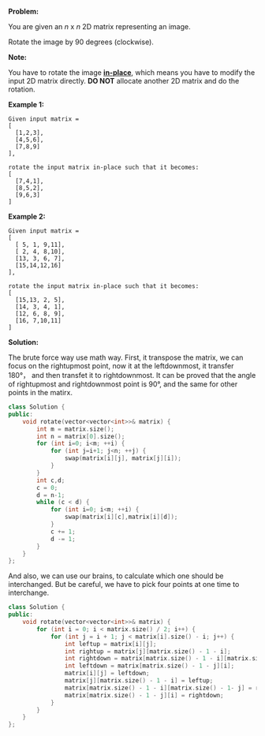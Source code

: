 **Problem:**

You are given an *n* x *n* 2D matrix representing an image.

Rotate the image by 90 degrees (clockwise).

**Note:**

You have to rotate the image [**in-place**](https://en.wikipedia.org/wiki/In-place_algorithm), which means you have to modify the input 2D matrix directly. **DO NOT** allocate another 2D matrix and do the rotation.

**Example 1:**

```
Given input matrix = 
[
  [1,2,3],
  [4,5,6],
  [7,8,9]
],

rotate the input matrix in-place such that it becomes:
[
  [7,4,1],
  [8,5,2],
  [9,6,3]
]
```

**Example 2:**

```
Given input matrix =
[
  [ 5, 1, 9,11],
  [ 2, 4, 8,10],
  [13, 3, 6, 7],
  [15,14,12,16]
], 

rotate the input matrix in-place such that it becomes:
[
  [15,13, 2, 5],
  [14, 3, 4, 1],
  [12, 6, 8, 9],
  [16, 7,10,11]
]
```

**Solution:**

The brute force way use math way. First, it transpose the matrix, we can focus on the rightupmost point, now it at the leftdownmost, it transfer 180°， and then transfet it to rightdownmost. It can be proved that the angle of rightupmost and rightdownmost point is 90°, and the same for other points in the matirx.

```c++
class Solution {
public:
    void rotate(vector<vector<int>>& matrix) {
        int m = matrix.size();
        int n = matrix[0].size();
        for (int i=0; i<m; ++i) {
            for (int j=i+1; j<n; ++j) {
                swap(matrix[i][j], matrix[j][i]);
            }
        }
        int c,d;
        c = 0;
        d = n-1;
        while (c < d) {
            for (int i=0; i<m; ++i) {
                swap(matrix[i][c],matrix[i][d]);
            }
            c += 1;
            d -= 1;
        }
    }
};
```

And also, we can use our brains, to calculate which one should be interchanged. But be careful, we have to pick four points at one time to interchange.

```c++
class Solution {
public:
    void rotate(vector<vector<int>>& matrix) {
        for (int i = 0; i < matrix.size() / 2; i++) {
            for (int j = i + 1; j < matrix[i].size() - i; j++) {
                int leftup = matrix[i][j];
                int rightup = matrix[j][matrix.size() - 1 - i];
                int rightdown = matrix[matrix.size() - 1 - i][matrix.size() - 1- j];
                int leftdown = matrix[matrix.size() - 1 - j][i];
                matrix[i][j] = leftdown;
                matrix[j][matrix.size() - 1 - i] = leftup;
                matrix[matrix.size() - 1 - i][matrix.size() - 1- j] = rightup;
                matrix[matrix.size() - 1 - j][i] = rightdown;
            }
        }
    }
};
```

